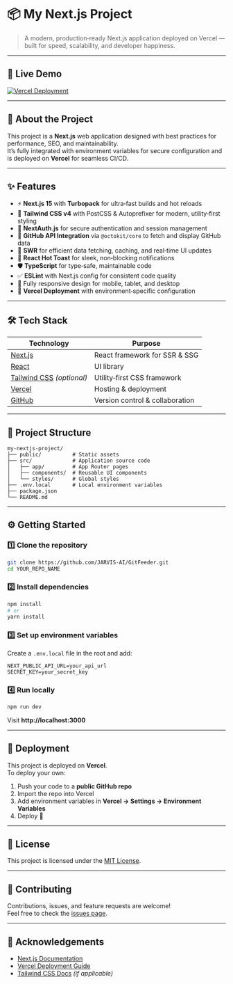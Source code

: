 # **📦 My Next.js Project**

> A modern, production‑ready Next.js application deployed on Vercel — built for speed, scalability, and developer happiness.

---

## 🚀 **Live Demo**
[![Vercel Deployment](https://img.shields.io/badge/Live%20Demo-Vercel-brightgreen?style=for-the-badge&logo=vercel)](https://your-vercel-url.vercel.app)

---

## 📖 **About the Project**
This project is a **Next.js** web application designed with best practices for performance, SEO, and maintainability.  
It’s fully integrated with environment variables for secure configuration and is deployed on **Vercel** for seamless CI/CD.

---

## ✨ **Features**
- ⚡ **Next.js 15** with **Turbopack** for ultra‑fast builds and hot reloads  
- 🎨 **Tailwind CSS v4** with PostCSS & Autoprefixer for modern, utility‑first styling  
- 🔐 **NextAuth.js** for secure authentication and session management  
- 🐙 **GitHub API Integration** via `@octokit/core` to fetch and display GitHub data  
- 🔄 **SWR** for efficient data fetching, caching, and real‑time UI updates  
- 🔔 **React Hot Toast** for sleek, non‑blocking notifications  
- 🛡 **TypeScript** for type‑safe, maintainable code  
- ✅ **ESLint** with Next.js config for consistent code quality  
- 📱 Fully responsive design for mobile, tablet, and desktop  
- 🚀 **Vercel Deployment** with environment‑specific configuration  

---

## 🛠 **Tech Stack**
| Technology | Purpose |
|------------|---------|
| [Next.js](https://nextjs.org/) | React framework for SSR & SSG |
| [React](https://react.dev/) | UI library |
| [Tailwind CSS](https://tailwindcss.com/) *(optional)* | Utility‑first CSS framework |
| [Vercel](https://vercel.com/) | Hosting & deployment |
| [GitHub](https://github.com/) | Version control & collaboration |

---

## 📂 **Project Structure**
```
my-nextjs-project/
├── public/          # Static assets
├── src/             # Application source code
│   ├── app/         # App Router pages
│   ├── components/  # Reusable UI components
│   └── styles/      # Global styles
├── .env.local       # Local environment variables
├── package.json
└── README.md
```

---

## ⚙️ **Getting Started**

### 1️⃣ Clone the repository
```bash
git clone https://github.com/JARVIS-AI/GitFeeder.git
cd YOUR_REPO_NAME
```

### 2️⃣ Install dependencies
```bash
npm install
# or
yarn install
```

### 3️⃣ Set up environment variables
Create a `.env.local` file in the root and add:
```
NEXT_PUBLIC_API_URL=your_api_url
SECRET_KEY=your_secret_key
```

### 4️⃣ Run locally
```bash
npm run dev
```
Visit **http://localhost:3000**

---

## 🚀 **Deployment**
This project is deployed on **Vercel**.  
To deploy your own:
1. Push your code to a **public GitHub repo**
2. Import the repo into Vercel
3. Add environment variables in **Vercel → Settings → Environment Variables**
4. Deploy 🎉

---

## 📜 **License**
This project is licensed under the [MIT License](LICENSE).

---

## 🤝 **Contributing**
Contributions, issues, and feature requests are welcome!  
Feel free to check the [issues page](https://github.com/JARVIS-AI/GitFeeder.git/issues).

---

## 🌟 **Acknowledgements**
- [Next.js Documentation](https://nextjs.org/docs)
- [Vercel Deployment Guide](https://vercel.com/docs)
- [Tailwind CSS Docs](https://tailwindcss.com/docs) *(if applicable)*

